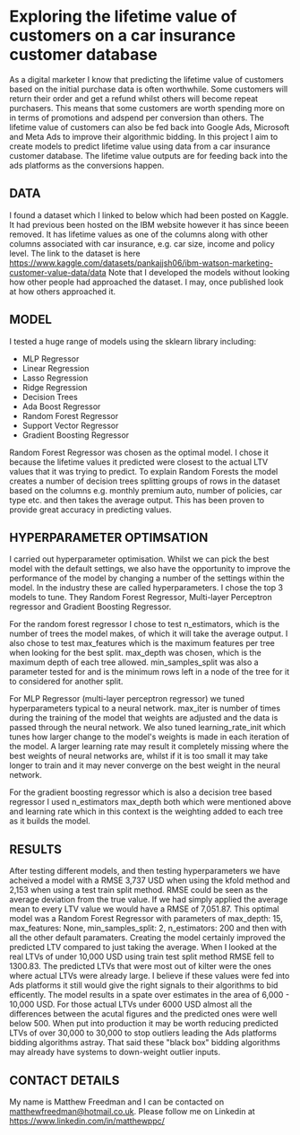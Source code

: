﻿# Exploring the lifetime value of customers on a car insurance customer database 

As a digital marketer I know that predicting the lifetime value of customers based on the initial purchase data is often worthwhile. Some customers will return their order and get a refund whilst others will become repeat purchasers. This means that some customers are worth spending more on in terms of promotions and adspend per conversion than others. The lifetime value of customers can also be fed back into Google Ads, Microsoft and Meta Ads to improve their algorithmic bidding. In this project I aim to create models to predict lifetime value using data from a car insurance customer database. The lifetime value outputs are for feeding back into the ads platforms as the conversions happen.

## DATA

I found a dataset which I linked to below which had been posted on Kaggle. It had previous been hosted on the IBM website however it has since beeen removed. It has lifetime values as one of the columns along with other columns associated with car insurance, e.g. car size, income and policy level. The link to the dataset is here
https://www.kaggle.com/datasets/pankajjsh06/ibm-watson-marketing-customer-value-data/data
Note that I developed the models without looking how other people had approached the dataset. I may, once published look at how others approached it.

## MODEL 

I tested a huge range of models using the sklearn library including:
- MLP Regressor
- Linear Regression
- Lasso Regression
- Ridge Regression
- Decision Trees
- Ada Boost Regressor
- Random Forest Regressor
- Support Vector Regressor
- Gradient Boosting Regressor

Random Forest Regressor was chosen as the optimal model. I chose it because the lifetime values it predicted were closest to the actual LTV values that it was trying to predict.
To explain Random Forests the model creates a number of decision trees splitting groups of rows in the dataset based on the columns e.g. monthly premium auto, number of policies, car type etc. and then takes the average output. This has been proven to provide great accuracy in predicting values.

## HYPERPARAMETER OPTIMSATION
I carried out hyperparameter optimisation. Whilst we can pick the best model with the default settings, we also have the opportunity to improve the performance of the model by changing a number of the settings within the model. In the industry these are called hyperparameters. I chose the top 3 models to tune. They Random Forest Regressor, Multi-layer Perceptron regressor and Gradient Boosting Regressor.

For the random forest regressor I chose to test n_estimators, which is the number of trees the model makes, of which it will take the average output. I also chose to test max_features which is the maximum features per tree when looking for the best split. max_depth was chosen, which is the maximum depth of each tree allowed. min_samples_split was also a parameter tested for and is the minimum rows left in a node of the tree for it to considered for another split.

For MLP Regressor (multi-layer perceptron regressor) we tuned hyperparameters typical to a neural network. max_iter is number of times during the training of the model that weights are adjusted and the data is passed through the neural network. We also tuned learning_rate_init which tunes how larger change to the model's weights is made in each iteration of the model. A larger learning rate may result it completely missing where the best weights of neural networks are, whilst if it is too small it may take longer to train and it may never converge on the best weight in the neural network.

For the gradient boosting regressor which is also a decision tree based regressor I used n_estimators  max_depth both which were mentioned above and learning rate which in this context is the weighting added to each tree as it builds the model.

## RESULTS

After testing different models, and then testing hyperparameters we have acheived a model with a RMSE 3,737 USD when using the kfold method and 2,153 when using a test train split method. RMSE could be seen as the average deviation from the true value. If we had simply applied the average mean to every LTV value we would have a RMSE of 7,051.87. This optimal model was a Random Forest Regressor with parameters of max_depth: 15, max_features: None, min_samples_split: 2, n_estimators: 200 and then with all the other default paramaters. Creating the model certainly improved the predicted LTV compared to just taking the average. When I looked at the real LTVs of under 10,000 USD  using train test split method RMSE fell to 1300.83. The predicted LTVs that were most out of kilter were the ones where actual LTVs were already large. I believe if these values were fed into Ads platforms it still would give the right signals to their algorithms to bid efficently. The model results in a spate over estimates in the area of 6,000 - 10,000 USD. For those actual LTVs under 6000 USD almost all the differences between the acutal figures and the predicted ones were well below 500. When put into production it may be worth reducing predicted LTVs of over 30,000 to 30,000 to stop outliers leading the Ads platforms bidding algorithms astray. That said these "black box" bidding algorithms may already have systems to down-weight outlier inputs.


## CONTACT DETAILS

My name is Matthew Freedman and I can be contacted on matthewfreedman@hotmail.co.uk. Please follow me on Linkedin at https://www.linkedin.com/in/matthewppc/





